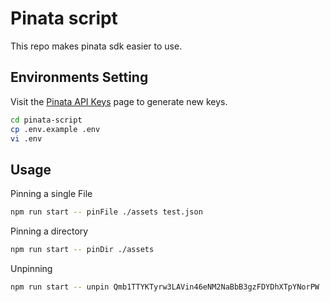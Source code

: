 # Pinata script
This repo makes pinata sdk easier to use.

## Environments Setting
Visit the [Pinata API Keys](https://app.pinata.cloud/keys) page to generate new keys.

```sh
cd pinata-script
cp .env.example .env
vi .env
```

## Usage
Pinning a single File
```sh
npm run start -- pinFile ./assets test.json
```

Pinning a directory
```sh
npm run start -- pinDir ./assets
```

Unpinning
```sh
npm run start -- unpin Qmb1TTYKTyrw3LAVin46eNM2NaBbB3gzFDYDhXTpYNorPW
```